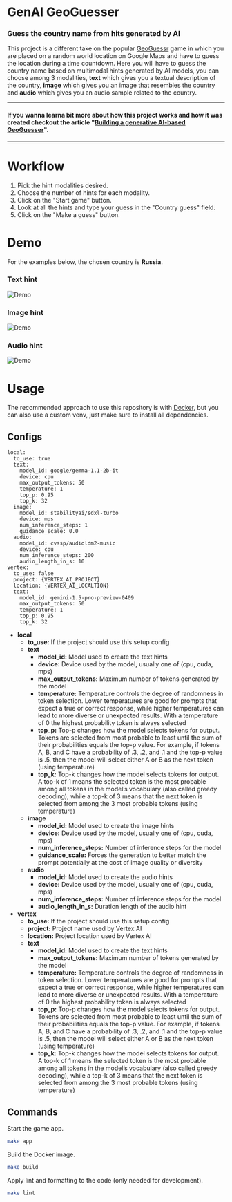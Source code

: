# GenAI GeoGuesser

### Guess the country name from hits generated by AI

This project is a different take on the popular [GeoGuessr](https://www.geoguessr.com) game in which you are placed on a random world location on Google Maps and have to guess the location during a time countdown. Here you will have to guess the country name based on multimodal hints generated by AI models, you can choose among 3 modalities, **text** which gives you a textual description of the country, **image** which gives you an image that resembles the country and **audio** which gives you an audio sample related to the country.

---

#### If you wanna learna bit more about how this project works and how it was created checkout the article "[Building a generative AI-based GeoGuesser](https://dimitreoliveira.medium.com/building-a-generative-ai-based-geoguesser-95c0510d153b)".

---

# Workflow
1. Pick the hint modalities desired.
2. Choose the number of hints for each modality.
3. Click on the "Start game" button.
4. Look at all the hints and type your guess in the "Country guess" field.
5. Click on the "Make a guess" button.

# Demo

For the examples below, the chosen country is **Russia**.

### Text hint
![Demo](./assets/text_hint.png)

### Image hint
![Demo](./assets/image_hint.jpeg)

### Audio hint
![Demo](./assets/audio_hint.png)

# Usage
The recommended approach to use this repository is with [Docker](https://docs.docker.com/), but you can also use a custom venv, just make sure to install all dependencies.

## Configs
```
local:
  to_use: true
  text:
    model_id: google/gemma-1.1-2b-it
    device: cpu
    max_output_tokens: 50
    temperature: 1
    top_p: 0.95
    top_k: 32
  image:
    model_id: stabilityai/sdxl-turbo
    device: mps
    num_inference_steps: 1
    guidance_scale: 0.0
  audio:
    model_id: cvssp/audioldm2-music
    device: cpu
    num_inference_steps: 200
    audio_length_in_s: 10
vertex:
  to_use: false
  project: {VERTEX_AI_PROJECT}
  location: {VERTEX_AI_LOCALTION}
  text:
    model_id: gemini-1.5-pro-preview-0409
    max_output_tokens: 50
    temperature: 1
    top_p: 0.95
    top_k: 32
```

- **local**
  - **to_use:** If the project should use this setup config
  - **text**
    - **model_id:** Model used to create the text hints
    - **device:** Device used by the model, usually one of (cpu, cuda, mps)
    - **max_output_tokens:** Maximum number of tokens generated by the model
    - **temperature:** Temperature controls the degree of randomness in token selection. Lower temperatures are good for prompts that expect a true or correct response, while higher temperatures can lead to more diverse or unexpected results. With a temperature of 0 the highest probability token is always selected
    - **top_p:** Top-p changes how the model selects tokens for output. Tokens are selected from most probable to least until the sum of their probabilities equals the top-p value. For example, if tokens A, B, and C have a probability of .3, .2, and .1 and the top-p value is .5, then the model will select either A or B as the next token (using temperature)
    - **top_k:** Top-k changes how the model selects tokens for output. A top-k of 1 means the selected token is the most probable among all tokens in the model’s vocabulary (also called greedy decoding), while a top-k of 3 means that the next token is selected from among the 3 most probable tokens (using temperature)
  - **image**
    - **model_id:** Model used to create the image hints
    - **device:** Device used by the model, usually one of (cpu, cuda, mps)
    - **num_inference_steps:** Number of inference steps for the model
    - **guidance_scale:** Forces the generation to better match the prompt potentially at the cost of image quality or diversity
  - **audio**
    - **model_id:** Model used to create the audio hints
    - **device:** Device used by the model, usually one of (cpu, cuda, mps)
    - **num_inference_steps:** Number of inference steps for the model
    - **audio_length_in_s:** Duration length of the audio hint
- **vertex**
  - **to_use:** If the project should use this setup config
  - **project:** Project name used by Vertex AI
  - **location:** Project location used by Vertex AI
  - **text**
    - **model_id:** Model used to create the text hints
    - **max_output_tokens:** Maximum number of tokens generated by the model
    - **temperature:** Temperature controls the degree of randomness in token selection. Lower temperatures are good for prompts that expect a true or correct response, while higher temperatures can lead to more diverse or unexpected results. With a temperature of 0 the highest probability token is always selected
    - **top_p:** Top-p changes how the model selects tokens for output. Tokens are selected from most probable to least until the sum of their probabilities equals the top-p value. For example, if tokens A, B, and C have a probability of .3, .2, and .1 and the top-p value is .5, then the model will select either A or B as the next token (using temperature)
    - **top_k:** Top-k changes how the model selects tokens for output. A top-k of 1 means the selected token is the most probable among all tokens in the model’s vocabulary (also called greedy decoding), while a top-k of 3 means that the next token is selected from among the 3 most probable tokens (using temperature)

## Commands
Start the game app.
```bash
make app
```

Build the Docker image.
```bash
make build
```

Apply lint and formatting to the code (only needed for development).
```bash
make lint
```
